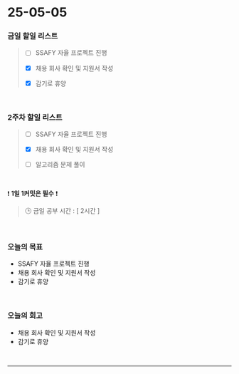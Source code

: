 # 25-05-05

### 금일 할일 리스트
> - [ ] SSAFY 자율 프로젝트 진행 
>
> - [x] 채용 회사 확인 및 지원서 작성
>
> - [x] 감기로 휴양

<br/>

### 2주차 할일 리스트

> - [ ] SSAFY 자율 프로젝트 진행
>
> - [x] 채용 회사 확인 및 지원서 작성
>
> - [ ] 알고리즘 문제 풀이

<br/>

❗ **1일 1커밋은 필수** ❗

> 🕒 금일 공부 시간 : [ 2시간 ]

<br/>

### 오늘의 목표
- SSAFY 자율 프로젝트 진행
- 채용 회사 확인 및 지원서 작성
- 감기로 휴양

<br>

### 오늘의 회고
- 채용 회사 확인 및 지원서 작성
- 감기로 휴양


<br/>

---
